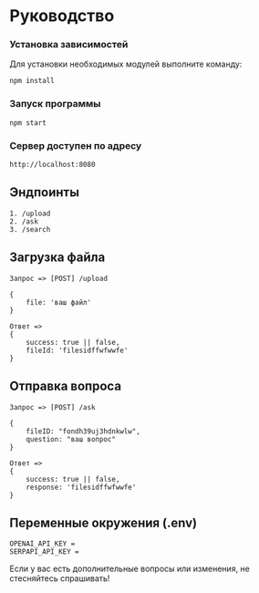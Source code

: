 # Руководство

### Установка зависимостей

Для установки необходимых модулей выполните команду:

```
npm install
```

### Запуск программы

```
npm start
```

### Сервер доступен по адресу

```
http://localhost:8080
```

## Эндпоинты

```
1. /upload
2. /ask
3. /search
```

## Загрузка файла

```
Запрос => [POST] /upload

{
    file: 'ваш файл'
}

Ответ =>
{
    success: true || false,
    fileId: 'filesidffwfwwfe'
}
```

## Отправка вопроса

```
Запрос => [POST] /ask

{
    fileID: "fondh39uj3hdnkwlw",
    question: "ваш вопрос"
}

Ответ =>
{
    success: true || false,
    response: 'filesidffwfwwfe'
}
```

## Переменные окружения (.env)

```
OPENAI_API_KEY =
SERPAPI_API_KEY =
```

Если у вас есть дополнительные вопросы или изменения, не стесняйтесь спрашивать!

